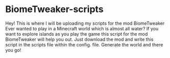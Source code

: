 # BiomeTweaker-scripts
Hey! This is where I will be uploading my scripts for the mod BiomeTweaker
Ever wanted to play in a Minecraft world which is almost all water? 
If you want to explore islands as you play the game this script for the mod BiomeTweaker will help you out.
Just download the mod and write this script in the scripts file within the config. file. 
Generate the world and there you go!
